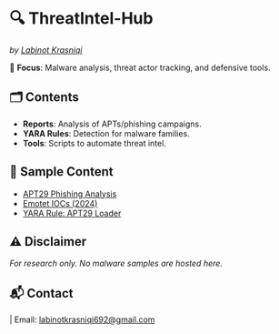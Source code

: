 # 🔍 ThreatIntel-Hub  
*by [Labinot Krasniqi]([https://linkedin.com/in/yourprofile](https://www.linkedin.com/in/labinot-krasniqi-631546316/))*  

📌 **Focus**: Malware analysis, threat actor tracking, and defensive tools.  

## 🗂 Contents  
- **Reports**: Analysis of APTs/phishing campaigns.  
- **YARA Rules**: Detection for malware families.  
- **Tools**: Scripts to automate threat intel.  

## 🚨 Sample Content  
- [APT29 Phishing Analysis](reports/APT29_Phishing_2024.md)  
- [Emotet IOCs (2024)](reports/Emotet_IOCs_2024.csv)  
- [YARA Rule: APT29 Loader](yara/apt29_loader.yara)  

## ⚠️ Disclaimer  
*For research only. No malware samples are hosted here.*  

## 📬 Contact  
 | Email: labinotkrasniqi692@gmail.com 
